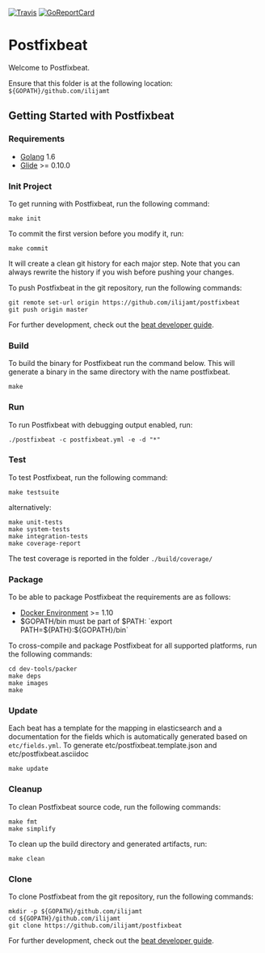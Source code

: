 [![Travis](https://travis-ci.org/ilijamt/postfixbeat.svg?branch=master)](https://travis-ci.org/ilijamt/postfixbeat)
[![GoReportCard](https://goreportcard.com/badge/github.com/ilijamt/postfixbeat)](https://goreportcard.com/badge/github.com/ilijamt/postfixbeat)

# Postfixbeat

Welcome to Postfixbeat.

Ensure that this folder is at the following location:
`${GOPATH}/github.com/ilijamt`

## Getting Started with Postfixbeat

### Requirements

* [Golang](https://golang.org/dl/) 1.6
* [Glide](https://github.com/Masterminds/glide) >= 0.10.0

### Init Project
To get running with Postfixbeat, run the following command:

```
make init
```

To commit the first version before you modify it, run:

```
make commit
```

It will create a clean git history for each major step. Note that you can always rewrite the history if you wish before pushing your changes.

To push Postfixbeat in the git repository, run the following commands:

```
git remote set-url origin https://github.com/ilijamt/postfixbeat
git push origin master
```

For further development, check out the [beat developer guide](https://www.elastic.co/guide/en/beats/libbeat/current/new-beat.html).

### Build

To build the binary for Postfixbeat run the command below. This will generate a binary
in the same directory with the name postfixbeat.

```
make
```


### Run

To run Postfixbeat with debugging output enabled, run:

```
./postfixbeat -c postfixbeat.yml -e -d "*"
```


### Test

To test Postfixbeat, run the following command:

```
make testsuite
```

alternatively:
```
make unit-tests
make system-tests
make integration-tests
make coverage-report
```

The test coverage is reported in the folder `./build/coverage/`


### Package

To be able to package Postfixbeat the requirements are as follows:

 * [Docker Environment](https://docs.docker.com/engine/installation/) >= 1.10
 * $GOPATH/bin must be part of $PATH: `export PATH=${PATH}:${GOPATH}/bin`

To cross-compile and package Postfixbeat for all supported platforms, run the following commands:

```
cd dev-tools/packer
make deps
make images
make
```

### Update

Each beat has a template for the mapping in elasticsearch and a documentation for the fields
which is automatically generated based on `etc/fields.yml`.
To generate etc/postfixbeat.template.json and etc/postfixbeat.asciidoc

```
make update
```


### Cleanup

To clean  Postfixbeat source code, run the following commands:

```
make fmt
make simplify
```

To clean up the build directory and generated artifacts, run:

```
make clean
```


### Clone

To clone Postfixbeat from the git repository, run the following commands:

```
mkdir -p ${GOPATH}/github.com/ilijamt
cd ${GOPATH}/github.com/ilijamt
git clone https://github.com/ilijamt/postfixbeat
```


For further development, check out the [beat developer guide](https://www.elastic.co/guide/en/beats/libbeat/current/new-beat.html).

